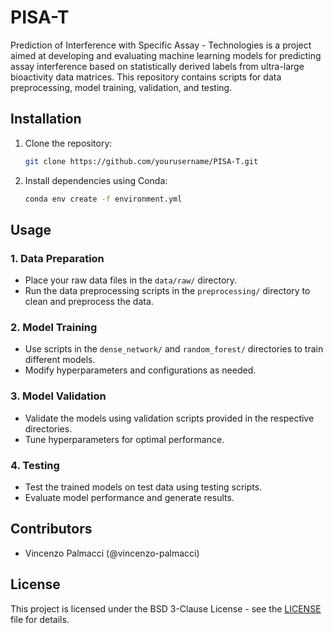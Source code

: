 # PISA-T

Prediction of Interference with Specific Assay - Technologies is a project aimed at developing and evaluating machine learning models for predicting assay interference based on statistically derived labels from ultra-large bioactivity data matrices. This repository contains scripts for data preprocessing, model training, validation, and testing.


## Installation

1. Clone the repository:

    ```bash
    git clone https://github.com/yourusername/PISA-T.git
    ```

2. Install dependencies using Conda:

    ```bash
    conda env create -f environment.yml
    ```

## Usage

### 1. Data Preparation

- Place your raw data files in the `data/raw/` directory.
- Run the data preprocessing scripts in the `preprocessing/` directory to clean and preprocess the data.

### 2. Model Training

- Use scripts in the `dense_network/` and `random_forest/` directories to train different models.
- Modify hyperparameters and configurations as needed.

### 3. Model Validation

- Validate the models using validation scripts provided in the respective directories.
- Tune hyperparameters for optimal performance.

### 4. Testing

- Test the trained models on test data using testing scripts.
- Evaluate model performance and generate results.

## Contributors

- Vincenzo Palmacci (@vincenzo-palmacci)

## License

This project is licensed under the BSD 3-Clause License - see the [LICENSE](LICENSE) file for details.
